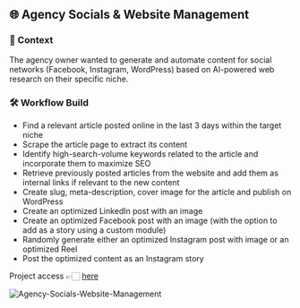 <h2>🌐 Agency Socials & Website Management</h2>

<h3>📝 Context</h3>
<p>
  The agency owner wanted to generate and automate content for social networks (Facebook, Instagram, WordPress) based on AI-powered web research on their specific niche.
</p>

<h3>🛠️ Workflow Build</h3>
<ul>
  <li>Find a relevant article posted online in the last 3 days within the target niche</li>
  <li>Scrape the article page to extract its content</li>
  <li>Identify high-search-volume keywords related to the article and incorporate them to maximize SEO</li>
  <li>Retrieve previously posted articles from the website and add them as internal links if relevant to the new content</li>
  <li>Create slug, meta-description, cover image for the article and publish on WordPress</li>
  <li>Create an optimized LinkedIn post with an image</li>
  <li>Create an optimized Facebook post with an image (with the option to add as a story using a custom module)</li>
  <li>Randomly generate either an optimized Instagram post with image or an optimized Reel</li>
  <li>Post the optimized content as an Instagram story</li>
</ul>

<p>
  Project access 👉🏻 <a href="https://www.notion.so/julien-sanson/E-Dev-Media-Content-Generator-1fe9a792e6bf80dd92b9ea1be296b2c2?source=copy_link">here</a>
</p>

<img align="center" alt="Agency-Socials-Website-Management" src="https://imgur.com/Qmf9QMg.png"/>
